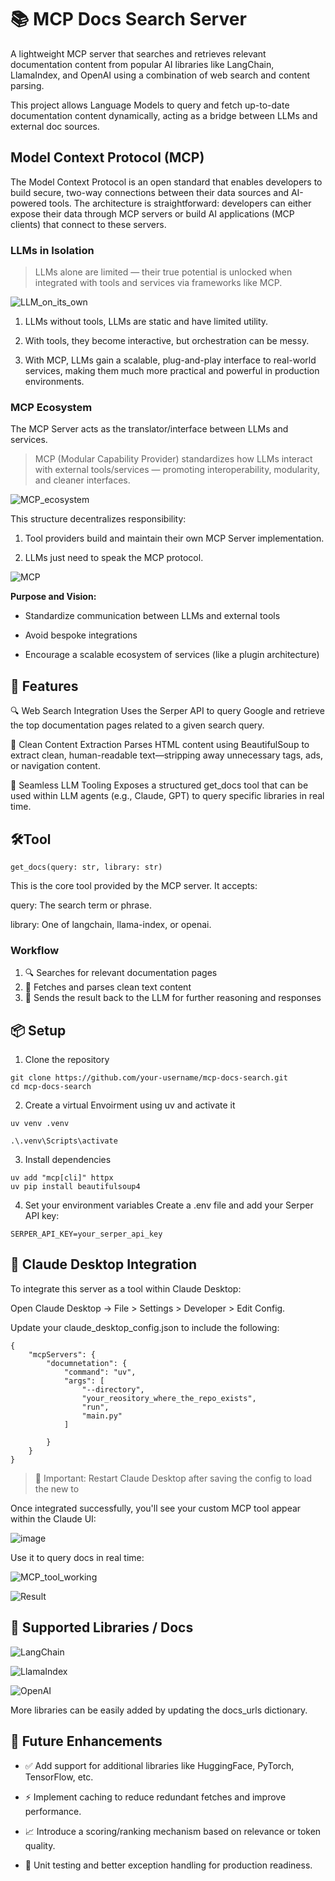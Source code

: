 # 📚 MCP Docs Search Server

A lightweight MCP server that searches and retrieves relevant documentation content from popular AI libraries like LangChain, LlamaIndex, and OpenAI using a combination of web search and content parsing.

This project allows Language Models to query and fetch up-to-date documentation content dynamically, acting as a bridge between LLMs and external doc sources.

## Model Context Protocol (MCP)
The Model Context Protocol is an open standard that enables developers to build secure, two-way connections between their data sources and AI-powered tools. The architecture is straightforward: developers can either expose their data through MCP servers or build AI applications (MCP clients) that connect to these servers.

 ### LLMs in Isolation

> LLMs alone are limited — their true potential is unlocked when integrated with tools and services via frameworks like MCP.


![LLM_on_its_own](https://github.com/user-attachments/assets/a27664b7-ab6f-41e8-ad2e-08d710fa12f7)

1.  LLMs without tools, LLMs are static and have limited utility.

2. With tools, they become interactive, but orchestration can be messy.

3. With MCP, LLMs gain a scalable, plug-and-play interface to real-world services, making them much more practical and powerful in production environments.


### MCP Ecosystem


The MCP Server acts as the translator/interface between LLMs and services.

> MCP (Modular Capability Provider) standardizes how LLMs interact with external tools/services — promoting interoperability, modularity, and cleaner interfaces.


![MCP_ecosystem](https://github.com/user-attachments/assets/f493ccd3-6746-49a3-9b1a-7ef13d8fa45b)



This structure decentralizes responsibility:

1. Tool providers build and maintain their own MCP Server implementation.

2. LLMs just need to speak the MCP protocol.

![MCP](https://github.com/user-attachments/assets/1046aca4-c86d-4664-ac03-868bd4b9a5bf)


**Purpose and Vision:**

- Standardize communication between LLMs and external tools

- Avoid bespoke integrations

- Encourage a scalable ecosystem of services (like a plugin architecture)


## 🚀 Features

🔍 Web Search Integration
Uses the Serper API to query Google and retrieve the top documentation pages related to a given search query.

🧹 Clean Content Extraction
Parses HTML content using BeautifulSoup to extract clean, human-readable text—stripping away unnecessary tags, ads, or navigation content.

🤖 Seamless LLM Tooling
Exposes a structured get_docs tool that can be used within LLM agents (e.g., Claude, GPT) to query specific libraries in real time.


## 🛠️Tool

`get_docs(query: str, library: str)`

This is the core tool provided by the MCP server.
It accepts:

query: The search term or phrase.

library: One of langchain, llama-index, or openai.

### Workflow
1. 🔍 Searches for relevant documentation pages
2. 📄 Fetches and parses clean text content
3. 🧠 Sends the result back to the LLM for further reasoning and responses


## 📦 Setup

1. Clone the repository
```
git clone https://github.com/your-username/mcp-docs-search.git
cd mcp-docs-search
```
2. Create a virtual Envoirment using uv and activate it

```
uv venv .venv

.\.venv\Scripts\activate
```


3. Install dependencies
```
uv add "mcp[cli]" httpx
uv pip install beautifulsoup4
```

4. Set your environment variables Create a .env file and add your Serper API key:
```
SERPER_API_KEY=your_serper_api_key
```

## 🧩 Claude Desktop Integration

To integrate this server as a tool within Claude Desktop:

Open Claude Desktop → File > Settings > Developer > Edit Config.

Update your claude_desktop_config.json to include the following:


```
{
    "mcpServers": {
        "documnetation": {
            "command": "uv",
            "args": [
                "--directory",
                "your_reository_where_the_repo_exists",
                "run",
                "main.py"
            ]

        }
    }
}
```


> 🔁 Important: Restart Claude Desktop after saving the config to load the new to

Once integrated successfully, you'll see your custom MCP tool appear within the Claude UI:


![image](https://github.com/user-attachments/assets/3a855889-c04c-49f1-a69a-61c3fdf9f1e8)


Use it to query docs in real time:

![MCP_tool_working](https://github.com/user-attachments/assets/5790241b-d94f-4fd9-ad26-cafd30933ca9)


![Result](https://github.com/user-attachments/assets/65f4e0ce-0e99-4646-b029-464b3438839e)


## 🧰 Supported Libraries / Docs

![LangChain](https://img.shields.io/badge/LangChain-000000?style=for-the-badge&logo=chainlink&logoColor=white)

![LlamaIndex](https://img.shields.io/badge/LlamaIndex-8E44AD?style=for-the-badge&logo=llama&logoColor=white)

![OpenAI](https://img.shields.io/badge/OpenAI-412991?style=for-the-badge&logo=openai&logoColor=white)

More libraries can be easily added by updating the docs_urls dictionary.


## 🧠 Future Enhancements

- ✅ Add support for additional libraries like HuggingFace, PyTorch, TensorFlow, etc.

- ⚡ Implement caching to reduce redundant fetches and improve performance.

- 📈 Introduce a scoring/ranking mechanism based on relevance or token quality.

- 🧪 Unit testing and better exception handling for production readiness.
